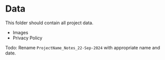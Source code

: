# Data

This folder should contain all project data.

- Images
- Privacy Policy

Todo: Rename `ProjectName_Notes_22-Sep-2024` with appropriate name and date.
